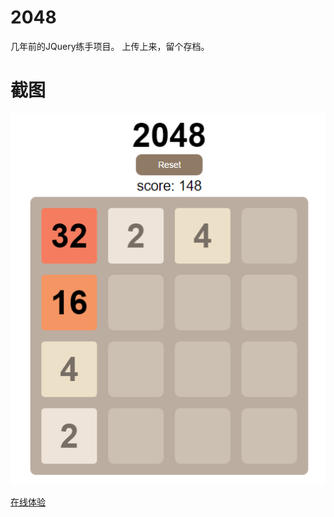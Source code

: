 # 2048
几年前的JQuery练手项目。
上传上来，留个存档。

# 截图
![screenshot](https://raw.githubusercontent.com/chingjustwe/2048/master/screenshot.png)

[在线体验](https://chingjustwe.github.io/games/2048/)
